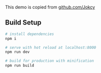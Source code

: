 This demo is copied from [github.com/Jokcy](https://github.com/Jokcy/vue-todo-tech)

## Build Setup

``` bash
# install dependencies
npm i

# serve with hot reload at localhost:8000
npm run dev

# build for production with minification
npm run build
